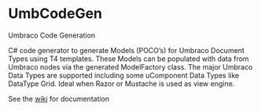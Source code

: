 UmbCodeGen
==========

Umbraco Code Generation

C# code generator to generate Models (POCO’s) for Umbraco Document Types using T4 templates. These Models can be populated with data from Umbraco nodes via the generated ModelFactory class. The major Umbraco Data Types are supported including some uComponent Data Types like DataType Grid. Ideal when Razor or Mustache is used as view engine.

See the [wiki](https://github.com/pdebacker/UmbCodeGen/wiki/_pages) for documentation
